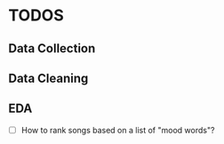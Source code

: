 # TODOS

## Data Collection

## Data Cleaning

## EDA

 - [ ] How to rank songs based on a list of "mood words"?